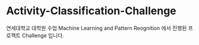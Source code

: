 # Activity-Classification-Challenge

연세대학교 대학원 수업 Machine Learning and Pattern Reognition 에서 진행된 프로젝트 Challenge 입니다.

